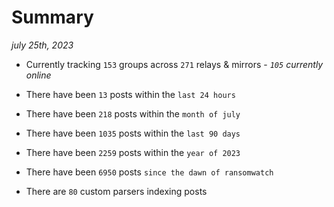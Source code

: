 
# Summary
_july 25th, 2023_

- Currently tracking `153` groups across `271` relays & mirrors - _`105` currently online_

- There have been `13` posts within the `last 24 hours`

- There have been `218` posts within the `month of july`

- There have been `1035` posts within the `last 90 days`

- There have been `2259` posts within the `year of 2023`

- There have been `6950` posts `since the dawn of ransomwatch`

- There are `80` custom parsers indexing posts
